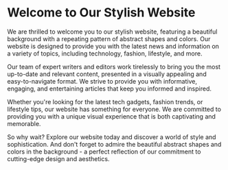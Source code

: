 <!--font:Poppins-->

# Welcome to Our Stylish Website

We are thrilled to welcome you to our stylish website, featuring a beautiful background with a repeating pattern of abstract shapes and colors. Our website is designed to provide you with the latest news and information on a variety of topics, including technology, fashion, lifestyle, and more.

Our team of expert writers and editors work tirelessly to bring you the most up-to-date and relevant content, presented in a visually appealing and easy-to-navigate format. We strive to provide you with informative, engaging, and entertaining articles that keep you informed and inspired.

Whether you're looking for the latest tech gadgets, fashion trends, or lifestyle tips, our website has something for everyone. We are committed to providing you with a unique visual experience that is both captivating and memorable.

So why wait? Explore our website today and discover a world of style and sophistication. And don't forget to admire the beautiful abstract shapes and colors in the background - a perfect reflection of our commitment to cutting-edge design and aesthetics.

<!--

Write me markdown content of website with wallpaper:

"A wallpaper with a repeating pattern of abstract shapes and colors, inspired by web design trends and patterns."

The header of the page should not be copy of the text but rather a real content of the website which is using this wallpaper.


---


# Abstract Shapes and Colors Wallpaper

Welcome to our website featuring a stunning wallpaper with a repeating pattern of abstract shapes and colors. This wallpaper is inspired by the latest web design trends and patterns, making it a perfect choice for anyone looking to add a touch of modernity and style to their space.

Our wallpaper is made from high-quality materials that are durable and long-lasting. The repeating pattern of abstract shapes and colors creates a unique visual appeal that is sure to impress anyone who sees it. Whether you're using it in your home or office, this wallpaper is guaranteed to make a statement.

So why wait? Order your own abstract shapes and colors wallpaper today and transform your space into a modern masterpiece!


---


Heading should not include word "wallpaper". The website should not be about the wallpaper itself, wallpaper is just a related background, rewrite whole content.


---


# Welcome to Our Modern and Stylish Website

We are excited to welcome you to our modern and stylish website, featuring a stunning background with a repeating pattern of abstract shapes and colors. Inspired by the latest web design trends and patterns, our website is designed to provide a unique visual experience that is both captivating and memorable.

Our website is dedicated to providing you with the latest news and information on a variety of topics, including technology, fashion, lifestyle, and more. We strive to bring you the most up-to-date and relevant content, presented in a visually appealing and easy-to-navigate format.

Whether you're looking for the latest tech gadgets, fashion trends, or lifestyle tips, our website has something for everyone. Our team of expert writers and editors work tirelessly to ensure that our content is informative, engaging, and entertaining.

So why wait? Explore our website today and discover a world of modernity and style. And don't forget to admire the beautiful abstract shapes and colors in the background - a perfect reflection of our commitment to cutting-edge design and aesthetics.


---


Heading is too long, rewrite whole content.


---


# Welcome to Our Stylish Website

We are thrilled to welcome you to our stylish website, featuring a beautiful background with a repeating pattern of abstract shapes and colors. Our website is designed to provide you with the latest news and information on a variety of topics, including technology, fashion, lifestyle, and more.

Our team of expert writers and editors work tirelessly to bring you the most up-to-date and relevant content, presented in a visually appealing and easy-to-navigate format. We strive to provide you with informative, engaging, and entertaining articles that keep you informed and inspired.

Whether you're looking for the latest tech gadgets, fashion trends, or lifestyle tips, our website has something for everyone. We are committed to providing you with a unique visual experience that is both captivating and memorable.

So why wait? Explore our website today and discover a world of style and sophistication. And don't forget to admire the beautiful abstract shapes and colors in the background - a perfect reflection of our commitment to cutting-edge design and aesthetics.


---


Write me a Google font which is best fitting for the website.

Pick from the list:
- Montserrat
- Orbitron
- Barlow Condensed
- Great Vibes
- Lobster
- Playfair Display
- Poppins
- Lato
- Inter
- Alegreya
- Open Sans
- IBM Plex Sans
- Raleway
- Roboto
- Exo 2
- Futura
- Dancing Script


Write just the font name nothing else.


---


Poppins

-->
